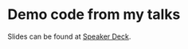 Demo code from my talks
=================================

Slides can be found at [Speaker Deck](https://speakerdeck.com/rstankov).
